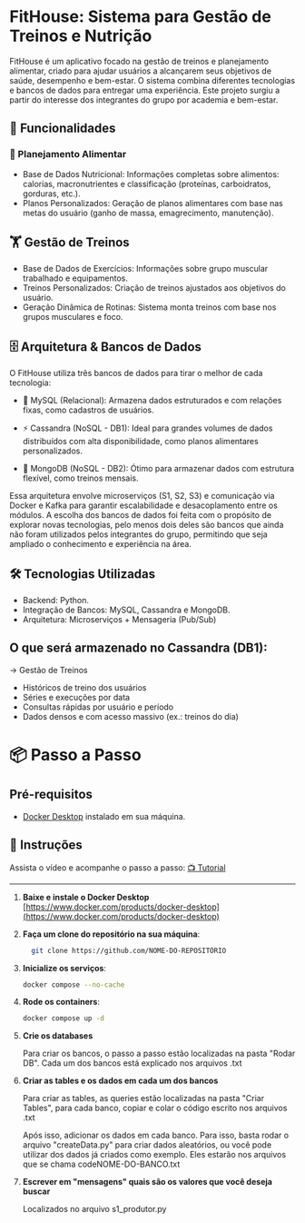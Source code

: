 # FitHouse: Sistema para Gestão de Treinos e Nutrição
FitHouse é um aplicativo focado na gestão de treinos e planejamento alimentar, criado para ajudar usuários a alcançarem seus objetivos de saúde, desempenho e bem-estar. O sistema combina diferentes tecnologias e bancos de dados para entregar uma experiência. Este projeto surgiu a partir do interesse dos integrantes do grupo por academia e bem-estar.

## 🧩 Funcionalidades

### 🍎 Planejamento Alimentar
- Base de Dados Nutricional:
Informações completas sobre alimentos: calorias, macronutrientes e classificação (proteínas, carboidratos, gorduras, etc.).
- Planos Personalizados:
Geração de planos alimentares com base nas metas do usuário (ganho de massa, emagrecimento, manutenção).

## 🏋️ Gestão de Treinos
- Base de Dados de Exercícios:
Informações sobre grupo muscular trabalhado e equipamentos.
- Treinos Personalizados:
Criação de treinos ajustados aos objetivos do usuário.
- Geração Dinâmica de Rotinas:
Sistema monta treinos com base nos grupos musculares e foco.

## 🗄️ Arquitetura & Bancos de Dados
O FitHouse utiliza três bancos de dados para tirar o melhor de cada tecnologia:

- 🐬 MySQL (Relacional):
Armazena dados estruturados e com relações fixas, como cadastros de usuários.

- ⚡ Cassandra (NoSQL - DB1):
Ideal para grandes volumes de dados distribuídos com alta disponibilidade, como planos alimentares personalizados.

- 🍃 MongoDB (NoSQL - DB2):
Ótimo para armazenar dados com estrutura flexível, como treinos mensais.

Essa arquitetura envolve microserviços (S1, S2, S3) e comunicação via Docker e Kafka para garantir escalabilidade e desacoplamento entre os módulos.
A escolha dos bancos de dados foi feita com o propósito de explorar novas tecnologias, pelo menos dois deles são bancos que ainda não foram utilizados pelos integrantes do grupo, permitindo que seja ampliado o conhecimento e experiência na área.  

## 🛠️ Tecnologias Utilizadas
- Backend: Python.
- Integração de Bancos: MySQL, Cassandra e MongoDB.
- Arquitetura: Microserviços + Mensageria (Pub/Sub)

## O que será armazenado no Cassandra (DB1):

-> Gestão de Treinos
- Históricos de treino dos usuários
- Séries e execuções por data
- Consultas rápidas por usuário e período
- Dados densos e com acesso massivo (ex.: treinos do dia)

# 📦 Passo a Passo

## Pré-requisitos

- [Docker Desktop](https://www.docker.com/products/docker-desktop) instalado em sua máquina.

## 🚀 Instruções

Assista o vídeo e acompanhe o passo a passo:  [📺 Tutorial](https://www.youtube.com/watch?v=kL_hDxslnS4)

---

1. **Baixe e instale o Docker Desktop**  
   [https://www.docker.com/products/docker-desktop](https://www.docker.com/products/docker-desktop)

2. **Faça um clone do repositório na sua máquina**:

   ```bash
     git clone https://github.com/NOME-DO-REPOSITÓRIO
   ```

3. **Inicialize os serviços**:

   ```bash
   docker compose --no-cache
   ```

4. **Rode os containers**:

   ```bash
   docker compose up -d
   ```

5. **Crie os databases**
   
   Para criar os bancos, o passo a passo estão localizadas na pasta "Rodar DB". Cada um dos bancos está explicado nos arquivos .txt

6. **Criar as tables e os dados em cada um dos bancos**
   
   Para criar as tables, as queries estão localizadas na pasta "Criar Tables", para cada banco, copiar e colar o código escrito nos arquivos .txt

   Após isso, adicionar os dados em cada banco. Para isso, basta rodar o arquivo "createData.py" para criar dados aleatórios, ou você pode utilizar dos dados já criados como exemplo. Eles estarão nos arquivos que se chama codeNOME-DO-BANCO.txt 

7. **Escrever em "mensagens" quais são os valores que você deseja buscar**

   Localizados no arquivo s1_produtor.py


